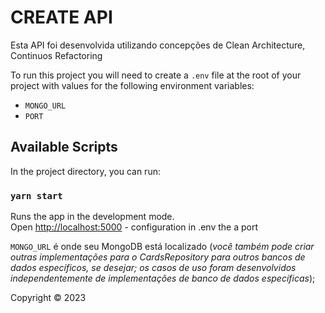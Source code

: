 # CREATE API

Esta API foi desenvolvida utilizando concepções de Clean Architecture, Continuos Refactoring


To run this project you will need to create a `.env` file at the root of your project with values for the following environment variables:

* `MONGO_URL`
* `PORT`



## Available Scripts

In the project directory, you can run:

### `yarn start`

Runs the app in the development mode.\
Open [http://localhost:5000](http://localhost:5000) - configuration in .env the a port

`MONGO_URL` é onde seu MongoDB está localizado (*você também pode criar outras implementações para o CardsRepository para outros bancos de dados específicos, se desejar; os casos de uso foram desenvolvidos independentemente de implementações de banco de dados específicas*); 

Copyright © 2023 